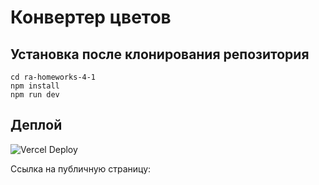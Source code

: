 # Конвертер цветов

## Установка после клонирования репозитория

```
cd ra-homeworks-4-1
npm install
npm run dev
```

## Деплой

![Vercel Deploy](https://deploy-badge.vercel.app/vercel/ra-homeworks-4-1/alextupicyn)

Ссылка на публичную страницу: 

